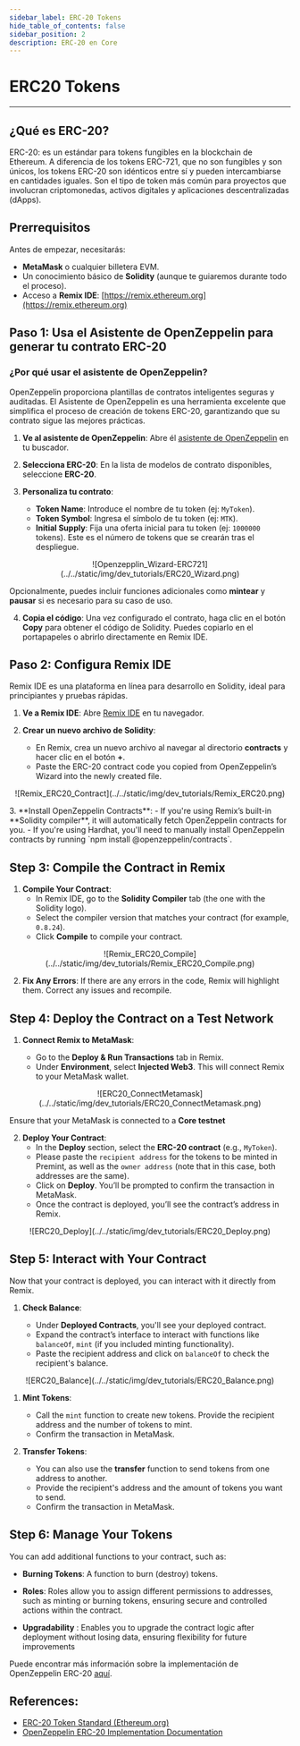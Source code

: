 ```yaml
---
sidebar_label: ERC-20 Tokens
hide_table_of_contents: false
sidebar_position: 2
description: ERC-20 en Core
---
```


# ERC20 Tokens

---

## ¿Qué es ERC-20?

ERC-20: es un estándar para tokens fungibles en la blockchain de Ethereum. A diferencia de los tokens ERC-721, que no son fungibles y son únicos, los tokens ERC-20 son idénticos entre sí y pueden intercambiarse en cantidades iguales. Son el tipo de token más común para proyectos que involucran criptomonedas, activos digitales y aplicaciones descentralizadas (dApps).

## Prerrequisitos

Antes de empezar, necesitarás:

- **MetaMask** o cualquier billetera EVM.
- Un conocimiento básico de **Solidity** (aunque te guiaremos durante todo el proceso).
- Acceso a **Remix IDE**: [https://remix.ethereum.org](https://remix.ethereum.org)

## Paso 1: Usa el Asistente de OpenZeppelin para generar tu contrato ERC-20

### ¿Por qué usar el asistente de OpenZeppelin?

OpenZeppelin proporciona plantillas de contratos inteligentes seguras y auditadas. El Asistente de OpenZeppelin es una herramienta excelente que simplifica el proceso de creación de tokens ERC-20, garantizando que su contrato sigue las mejores prácticas.

1. **Ve al asistente de OpenZeppelin**: Abre él [asistente de OpenZeppelin](https://wizard.openzeppelin.com/) en tu buscador.
2. **Selecciona ERC-20**: En la lista de modelos de contrato disponibles, seleccione **ERC-20**.
3. **Personaliza tu contrato**:

   - **Token Name**: Introduce el nombre de tu token (ej: `MyToken`).
   - **Token Symbol**: Ingresa el símbolo de tu token (ej: `MTK`).
   - **Initial Supply**: Fija una oferta inicial para tu token (ej: `1000000` tokens). Este es el número de tokens que se crearán tras el despliegue.

<p align="center">
![Openzepplin_Wizard-ERC721](../../static/img/dev_tutorials/ERC20_Wizard.png)
</p>

Opcionalmente, puedes incluir funciones adicionales como **mintear** y **pausar** si es necesario para su caso de uso.

4. **Copia el código**: Una vez configurado el contrato, haga clic en el botón **Copy** para obtener el código de Solidity. Puedes copiarlo en el portapapeles o abrirlo directamente en Remix IDE.

## Paso 2: Configura Remix IDE

Remix IDE es una plataforma en línea para desarrollo en Solidity, ideal para principiantes y pruebas rápidas.

1. **Ve a Remix IDE**: Abre [Remix IDE](https://remix.ethereum.org) en tu navegador.
2. **Crear un nuevo archivo de Solidity**:

   - En Remix, crea un nuevo archivo al navegar al directorio **contracts** y hacer clic en el botón **+**.
   - Paste the ERC-20 contract code you copied from OpenZeppelin’s Wizard into the newly created file.

<p align="center">
![Remix_ERC20_Contract](../../static/img/dev_tutorials/Remix_ERC20.png)
</p>
3. **Install OpenZeppelin Contracts**:
   - If you're using Remix’s built-in **Solidity compiler**, it will automatically fetch OpenZeppelin contracts for you.
   - If you're using Hardhat, you'll need to manually install OpenZeppelin contracts by running `npm install @openzeppelin/contracts`.

## Step 3: Compile the Contract in Remix

1. **Compile Your Contract**:
   - In Remix IDE, go to the **Solidity Compiler** tab (the one with the Solidity logo).
   - Select the compiler version that matches your contract (for example, `0.8.24`).
   - Click **Compile** to compile your contract.

<p align="center">
![Remix_ERC20_Compile](../../static/img/dev_tutorials/Remix_ERC20_Compile.png)
</p>

2. **Fix Any Errors**: If there are any errors in the code, Remix will highlight them. Correct any issues and recompile.

## Step 4: Deploy the Contract on a Test Network

1. **Connect Remix to MetaMask**:

   - Go to the **Deploy & Run Transactions** tab in Remix.
   - Under **Environment**, select **Injected Web3**. This will connect Remix to your MetaMask wallet.

<p align="center">
![ERC20_ConnectMetamask](../../static/img/dev_tutorials/ERC20_ConnectMetamask.png)
</p>

Ensure that your MetaMask is connected to a **Core testnet**

2. **Deploy Your Contract**:
   - In the **Deploy** section, select the **ERC-20 contract** (e.g., `MyToken`).
   - Please paste the `recipient address` for the tokens to be minted in Premint, as well as the `owner address` (note that in this case, both addresses are the same).
   - Click on **Deploy**. You’ll be prompted to confirm the transaction in MetaMask.
   - Once the contract is deployed, you’ll see the contract’s address in Remix.

<p align="center">
![ERC20_Deploy](../../static/img/dev_tutorials/ERC20_Deploy.png)
</p>

## Step 5: Interact with Your Contract

Now that your contract is deployed, you can interact with it directly from Remix.

1. **Check Balance**:

   - Under **Deployed Contracts**, you'll see your deployed contract.
   - Expand the contract’s interface to interact with functions like `balanceOf`, `mint` (if you included minting functionality).
   - Paste the recipient address and click on `balanceOf` to check the recipient's balance.

<p align="center">
![ERC20_Balance](../../static/img/dev_tutorials/ERC20_Balance.png)
</p>

1. **Mint Tokens**:

   - Call the `mint` function to create new tokens. Provide the recipient address and the number of tokens to mint.
   - Confirm the transaction in MetaMask.

2. **Transfer Tokens**:
   - You can also use the **transfer** function to send tokens from one address to another.
   - Provide the recipient's address and the amount of tokens you want to send.
   - Confirm the transaction in MetaMask.

## Step 6: Manage Your Tokens

You can add additional functions to your contract, such as:

- **Burning Tokens**: A function to burn (destroy) tokens.

- **Roles**: Roles allow you to assign different permissions to addresses, such as minting or burning tokens, ensuring secure and controlled actions within the contract.

- **Upgradability** : Enables you to upgrade the contract logic after deployment without losing data, ensuring flexibility for future improvements

Puede encontrar más información sobre la implementación de OpenZeppelin ERC-20 [aquí](https://docs.openzeppelin.com/contracts/4.x/erc20).

## References:

- [ERC-20 Token Standard (Ethereum.org)](https://ethereum.org/en/developers/docs/standards/tokens/erc-20/)
- [OpenZeppelin ERC-20 Implementation Documentation](https://docs.openzeppelin.com/contracts/4.x/erc20)
